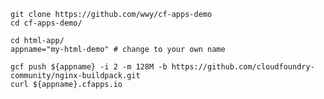 
    git clone https://github.com/wwy/cf-apps-demo
    cd cf-apps-demo/

    cd html-app/
    appname="my-html-demo" # change to your own name

    gcf push ${appname} -i 2 -m 128M -b https://github.com/cloudfoundry-community/nginx-buildpack.git
    curl ${appname}.cfapps.io

